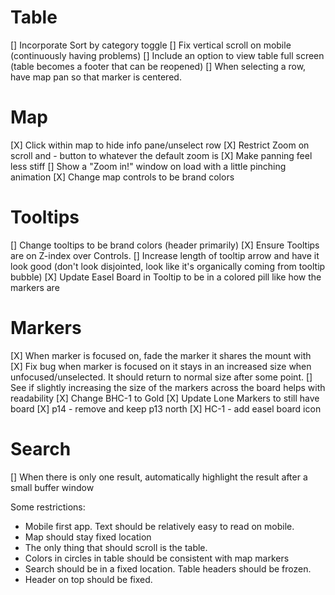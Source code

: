 # Table
[] Incorporate Sort by category toggle
[] Fix vertical scroll on mobile (continuously having problems)
[] Include an option to view table full screen (table becomes a footer that can be reopened)
[] When selecting a row, have map pan so that marker is centered.

# Map
[X] Click within map to hide info pane/unselect row
[X] Restrict Zoom on scroll and - button to whatever the default zoom is
[X] Make panning feel less stiff
[] Show a "Zoom in!" window on load with a little pinching animation
[X] Change map controls to be brand colors

# Tooltips
[] Change tooltips to be brand colors (header primarily)
[X] Ensure Tooltips are on Z-index over Controls.
[] Increase length of tooltip arrow and have it look good (don't look disjointed, look like it's organically coming from tooltip bubble)
[X] Update Easel Board in Tooltip to be in a colored pill like how the markers are 

# Markers
[X] When marker is focused on, fade the marker it shares the mount with
[X] Fix bug when marker is focused on it stays in an increased size when unfocused/unselected. It should return to normal size after some point.
[] See if slightly increasing the size of the markers across the board helps with readability
[X] Change BHC-1 to Gold
[X] Update Lone Markers to still have board
[X] p14 - remove and keep p13 north
[X] HC-1 - add easel board icon

# Search
[] When there is only one result, automatically highlight the result after a small buffer window

Some restrictions:
- Mobile first app. Text should be relatively easy to read on mobile.
- Map should stay fixed location
- The only thing that should scroll is the table.
- Colors in circles in table should be consistent with map markers
- Search should be in a fixed location. Table headers should be frozen.
- Header on top should be fixed.
